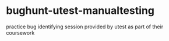 # bughunt-utest-manualtesting
 practice bug identifying session provided by utest as part of their coursework
